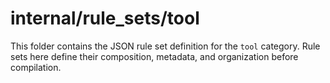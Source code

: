 # internal/rule_sets/tool

This folder contains the JSON rule set definition for the `tool` category. Rule sets here define their composition, metadata, and organization before compilation.